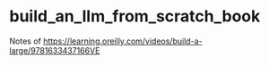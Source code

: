 # build_an_llm_from_scratch_book
Notes of https://learning.oreilly.com/videos/build-a-large/9781633437166VE
